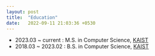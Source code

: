 ```yaml
---
layout: post
title:  "Education"
date:   2022-09-11 21:03:36 +0530
---
```

- 2023.03 ~ current : M.S. in Computer Science, [KAIST][cskaist] 
- 2018.03 ~ 2023.02 : B.S. in Computer Science, [KAIST][cskaist]

[cskaist]: https://cs.kaist.ac.kr
